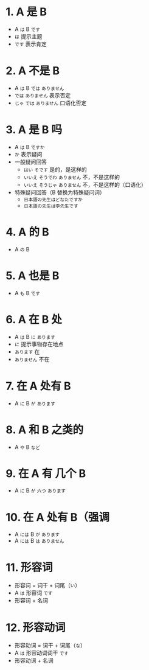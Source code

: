 # 1. A 是 B
- A `は` B `です`
- `は` 提示主题
- `です` 表示肯定

# 2. A 不是 B
- A `は` B `では` `ありません`
- `では` `ありません` 表示否定
- `じゃ` `では` `ありません` 口语化否定

# 3. A 是 B 吗
- A `は` B `ですか`
- `か` 表示疑问
- 一般疑问回答
    - `はい` `そです` 是的，是这样的
    - `いいえ` `そうでわ` `ありません` 不，不是这样的
    - `いいえ` `そうじゃ` `ありません` 不，不是这样的（口语化）
- 特殊疑问回答（B 替换为特殊疑问词）
    - `日本語の先生はどなたですか`
    - `日本語の先生は李先生です`

# 4. A 的 B
- A `の` B

# 5. A 也是 B
- A `も` B `です`

# 6. A 在 B 处
- A `は` B `に` `あります`
- `に` 提示事物存在地点
- `あります` 在
- `ありません` 不在

# 7. 在 A 处有 B
- A `に` B `が` `あります`

# 8. A 和 B 之类的
- A `や` B `など`

# 9. 在 A 有 几个 B
- A `に` B `が` `六つ` `あります`

# 10. 在 A 处有 B（强调
- A `には` B `が` `あります`
- A `には` B `は` `ありません`

# 11. 形容词
- 形容词 = 词干 + 词尾（`い`）
- A `は` 形容词 `です`
- 形容词 + 名词

# 12. 形容动词
- 形容动词 = 词干 + 词尾（`な`）
- A `は` 形容动词词干 `です`
- 形容动词 + 名词

